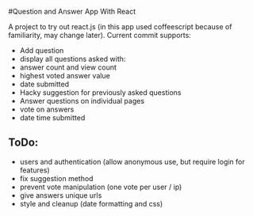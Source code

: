 #Question and Answer App With React

A project to try out react.js (in this app used coffeescript because of familiarity, may change later). Current commit supports:
- Add question
- display all questions asked with:
 - answer count and view count
 - highest voted answer value
 - date submitted
- Hacky suggestion for previously asked questions
- Answer questions on individual pages
 - vote on answers
 - date time submitted
 
## ToDo:
- users and authentication (allow anonymous use, but require login for features)
- fix suggestion method
- prevent vote manipulation (one vote per user / ip)
- give answers unique urls
- style and cleanup (date formatting and css)
